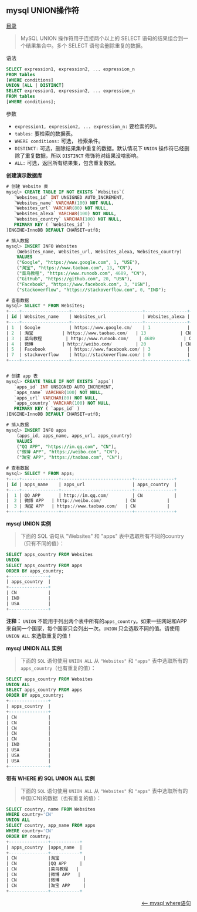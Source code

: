 ## mysql UNION操作符


<a href="README.md">目录</a>


> MySQL UNION 操作符用于连接两个以上的 SELECT 语句的结果组合到一个结果集合中。多个 SELECT 语句会删除重复的数据。

语法

```sql
SELECT expression1, expression2, ... expression_n
FROM tables
[WHERE conditions]
UNION [ALL | DISTINCT]
SELECT expression1, expression2, ... expression_n
FROM tables
[WHERE conditions];
```

参数

* `expression1, expression2, ... expression_n:` 要检索的列。
* `tables:` 要检索的数据表。
* `WHERE conditions:` 可选， 检索条件。
* `DISTINCT:` 可选，删除结果集中重复的数据。默认情况下 `UNION` 操作符已经删除了重复数据，所以 `DISTINCT` 修饰符对结果没啥影响。
* `ALL:` 可选，返回所有结果集，包含重复数据。


__创建演示数据库__

```sql
# 创建 Website 表
mysql> CREATE TABLE IF NOT EXISTS `Websites`(
   `Websites_id` INT UNSIGNED AUTO_INCREMENT,
   `Websites_name` VARCHAR(100) NOT NULL,
   `Websites_url` VARCHAR(80) NOT NULL,
   `Websites_alexa` VARCHAR(100) NOT NULL,
   `Websites_country` VARCHAR(100) NOT NULL,
   PRIMARY KEY ( `Websites_id` )
)ENGINE=InnoDB DEFAULT CHARSET=utf8;

# 插入数据
mysql> INSERT INFO Websites
	(Websites_name, Websites_url, Websites_alexa, Websites_country)
	VALUES
	("Google", "https://www.google.com", 1, "USE"),
	("淘宝", "https://www.taobao.com", 13, "CN"),
	("菜鸟教程", "https://www.runoob.com", 4689, "CN"),
	("GitHub", "https://github.com", 20, "USN"),
	("Facebook", "https://www.facebook.com", 3, "USN"),
	("stackoverflow", "https://stackoverflow.com", 0, "IND");

# 查看数据
mysql> SELECT * FROM Websites;
+----+------------------+---------------------------+----------------+------------------+
| id | Websites_name    | Websites_url  			| Websites_alexa | Websites_country |
+----+------------------+---------------------------+----------------+------------------+
| 1  | Google       	| https://www.google.cm/    | 1     		 | USA     			|
| 2  | 淘宝         	| https://www.taobao.com/   | 13    		 | CN      			|
| 3  | 菜鸟教程     	| http://www.runoob.com/    | 4689  		 | CN      			|
| 4  | 微博         	| http://weibo.com/         | 20    		 | CN      			|
| 5  | Facebook     	| https://www.facebook.com/ | 3     		 | USA     			|
| 7  | stackoverflow 	| http://stackoverflow.com/ | 0 			 | IND     			|
+----+------------------+---------------------------+----------------+------------------+


# 创建 app 表
mysql> CREATE TABLE IF NOT EXISTS `apps`(
   `apps_id` INT UNSIGNED AUTO_INCREMENT,
   `apps_name` VARCHAR(100) NOT NULL,
   `apps_url` VARCHAR(80) NOT NULL,
   `apps_country` VARCHAR(100) NOT NULL,
   PRIMARY KEY ( `apps_id` )
)ENGINE=InnoDB DEFAULT CHARSET=utf8;

# 插入数据
mysql> INSERT INFO apps
	(apps_id, apps_name, apps_url, apps_country)
	VALUES
	("QQ APP", "https://im.qq.com", "CN"),
	("微博 APP", "https://weibo.com", "CN"),
	("淘宝 APP", "https://taobao.com", "CN");

# 查看数据
mysql> SELECT * FROM apps;
+----+--------------+---------------------------+---------------+
| id | apps_name   	| apps_url                  | apps_country 	|
+----+--------------+---------------------------+---------------+
|  1 | QQ APP     	| http://im.qq.com/       	| CN      		|
|  2 | 微博 APP 	| http://weibo.com/       	| CN      		|
|  3 | 淘宝 APP 	| https://www.taobao.com/ 	| CN      		|
+----+--------------+---------------------------+---------------+
```

__mysql UNION 实例__

> 下面的 SQL 语句从 "Websites" 和 "apps" 表中选取所有不同的country（只有不同的值）：

```sql
SELECT apps_country FROM Websites
UNION
SELECT apps_country FROM apps
ORDER BY apps_country;
+---------------+
| apps_country 	|
+---------------+
| CN      		|
| IND      		|
| USA      		|
+---------------+
```

__注释：__ `UNION` 不能用于列出两个表中所有的`apps_country`。如果一些网站和APP来自同一个国家，每个国家只会列出一次。`UNION` 只会选取不同的值。请使用 `UNION ALL` 来选取重复的值！

__mysql UNION ALL 实例__

> 下面的 `SQL` 语句使用 `UNION ALL` 从 `"Websites"` 和 `"apps"` 表中选取所有的`apps_country`（也有重复的值）：

```sql
SELECT apps_country FROM Websites
UNION ALL
SELECT apps_country FROM apps
ORDER BY apps_country;
+---------------+
| apps_country 	|
+---------------+
| CN      		|
| CN      		|
| CN      		|
| CN      		|
| CN      		|
| IND      		|
| USA      		|
| USA      		|
| USA      		|
+---------------+
```

__带有 WHERE 的 SQL UNION ALL 实例__

> 下面的 `SQL` 语句使用 `UNION ALL` 从 `"Websites"` 和 `"apps"` 表中选取所有的中国(CN)的数据（也有重复的值）：

```sql
SELECT country, name FROM Websites
WHERE country='CN'
UNION ALL
SELECT country, app_name FROM apps
WHERE country='CN'
ORDER BY country;
+---------------+-----------+
| apps_country 	|apps_name  |
+---------------+-----------+
| CN      		|淘宝     	|
| CN      		|QQ APP     |
| CN      		|菜鸟教程   |
| CN      		|微博 APP   |
| CN      		|微博 	 	|
| CN      		|淘宝 APP 	|
+---------------+-----------+
```

<a href="where-clause.md" style="float: right;"><—— mysql where语句</a>
